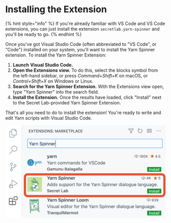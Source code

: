 # Installing the Extension

{% hint style="info" %}
If you're already familiar with VS Code and VS Code extensions, you can just install the extension `secretlab.yarn-spinner` and you'll be ready to go.
{% endhint %}

Once you've got Visual Studio Code (often abbreviated to "VS Code", or "Code") installed on your system, you'll want to install the Yarn Spinner extension. To install the Yarn Spinner Extension:

1. **Launch** **Visual Studio Code.**
2. **Open the Extensions view.** To do this, select the blocks symbol from the left-hand sidebar, or press _Command+Shift+K_ on macOS, or _Control+Shift+X_ on Windows or Linux.
3. **Search for the Yarn Spinner Extension.** With the Extensions view open, type "Yarn Spinner" into the search field.
4. **Install the Extension.** Once the results have loaded, click "Install" next to the Secret Lab-provided Yarn Spinner Extension.

That's all you need to do to install the extension! You're ready to write and edit Yarn scripts with Visual Studio Code.

![The Yarn Spinner Extension](<../../.gitbook/assets/Screen Shot 2021-12-20 at 11.53.33 am.png>)
